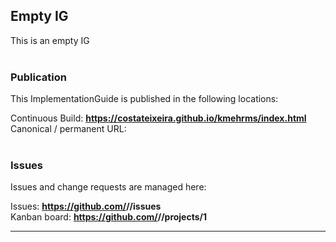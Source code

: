 Empty IG
---
This is an empty IG
<br> </br>
###
### Publication
This ImplementationGuide is published in the following locations:

Continuous Build: __https://costateixeira.github.io/kmehrms/index.html__  
Canonical / permanent URL: 
<br> </br>

### Issues
Issues and change requests are managed here:  

Issues:  __https://github.com/<handle>/<repo>/issues__  
Kanban board:  __https://github.com/<handle>/<repo>/projects/1__  

---
